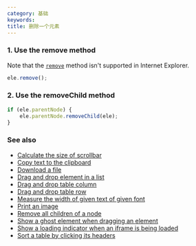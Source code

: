 ```yaml
---
category: 基础
keywords:
title: 删除一个元素
---
```


### 1. Use the remove method

Note that the [`remove`](https://developer.mozilla.org/en-US/docs/Web/API/ChildNode/remove) method isn't supported in Internet Explorer.

```js
ele.remove();
```

### 2. Use the removeChild method

```js
if (ele.parentNode) {
    ele.parentNode.removeChild(ele);
}
```

### See also

-   [Calculate the size of scrollbar](/calculate-the-size-of-scrollbar)
-   [Copy text to the clipboard](/copy-text-to-the-clipboard)
-   [Download a file](/download-a-file)
-   [Drag and drop element in a list](/drag-and-drop-element-in-a-list)
-   [Drag and drop table column](/drag-and-drop-table-column)
-   [Drag and drop table row](/drag-and-drop-table-row)
-   [Measure the width of given text of given font](/measure-the-width-of-given-text-of-given-font)
-   [Print an image](/print-an-image)
-   [Remove all children of a node](/remove-all-children-of-a-node)
-   [Show a ghost element when dragging an element](/show-a-ghost-element-when-dragging-an-element)
-   [Show a loading indicator when an iframe is being loaded](/show-a-loading-indicator-when-an-iframe-is-being-loaded)
-   [Sort a table by clicking its headers](/sort-a-table-by-clicking-its-headers)
